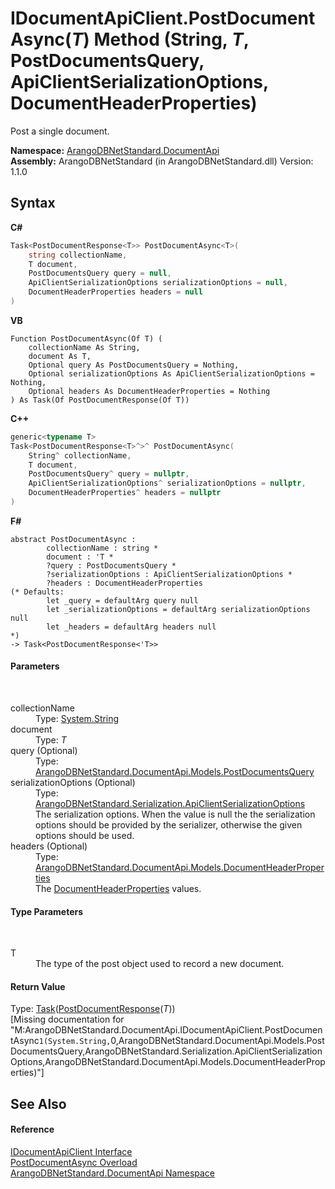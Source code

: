 # IDocumentApiClient.PostDocumentAsync(*T*) Method (String, *T*, PostDocumentsQuery, ApiClientSerializationOptions, DocumentHeaderProperties)
 

Post a single document.

**Namespace:**&nbsp;<a href="927cb31f-380a-2bf4-a1ca-09ab720e232b">ArangoDBNetStandard.DocumentApi</a><br />**Assembly:**&nbsp;ArangoDBNetStandard (in ArangoDBNetStandard.dll) Version: 1.1.0

## Syntax

**C#**<br />
``` C#
Task<PostDocumentResponse<T>> PostDocumentAsync<T>(
	string collectionName,
	T document,
	PostDocumentsQuery query = null,
	ApiClientSerializationOptions serializationOptions = null,
	DocumentHeaderProperties headers = null
)

```

**VB**<br />
``` VB
Function PostDocumentAsync(Of T) ( 
	collectionName As String,
	document As T,
	Optional query As PostDocumentsQuery = Nothing,
	Optional serializationOptions As ApiClientSerializationOptions = Nothing,
	Optional headers As DocumentHeaderProperties = Nothing
) As Task(Of PostDocumentResponse(Of T))
```

**C++**<br />
``` C++
generic<typename T>
Task<PostDocumentResponse<T>^>^ PostDocumentAsync(
	String^ collectionName, 
	T document, 
	PostDocumentsQuery^ query = nullptr, 
	ApiClientSerializationOptions^ serializationOptions = nullptr, 
	DocumentHeaderProperties^ headers = nullptr
)
```

**F#**<br />
``` F#
abstract PostDocumentAsync : 
        collectionName : string * 
        document : 'T * 
        ?query : PostDocumentsQuery * 
        ?serializationOptions : ApiClientSerializationOptions * 
        ?headers : DocumentHeaderProperties 
(* Defaults:
        let _query = defaultArg query null
        let _serializationOptions = defaultArg serializationOptions null
        let _headers = defaultArg headers null
*)
-> Task<PostDocumentResponse<'T>> 

```


#### Parameters
&nbsp;<dl><dt>collectionName</dt><dd>Type: <a href="https://docs.microsoft.com/dotnet/api/system.string" target="_blank" rel="noopener noreferrer">System.String</a><br /></dd><dt>document</dt><dd>Type: *T*<br /></dd><dt>query (Optional)</dt><dd>Type: <a href="88665237-5f7b-22eb-07de-d6d70936ce1d">ArangoDBNetStandard.DocumentApi.Models.PostDocumentsQuery</a><br /></dd><dt>serializationOptions (Optional)</dt><dd>Type: <a href="4d2cfe44-8a3a-2efb-e814-c882bbee3e85">ArangoDBNetStandard.Serialization.ApiClientSerializationOptions</a><br />The serialization options. When the value is null the the serialization options should be provided by the serializer, otherwise the given options should be used.</dd><dt>headers (Optional)</dt><dd>Type: <a href="ec926014-3226-807e-03cf-3e590a993eb8">ArangoDBNetStandard.DocumentApi.Models.DocumentHeaderProperties</a><br />The <a href="ec926014-3226-807e-03cf-3e590a993eb8">DocumentHeaderProperties</a> values.</dd></dl>

#### Type Parameters
&nbsp;<dl><dt>T</dt><dd>The type of the post object used to record a new document.</dd></dl>

#### Return Value
Type: <a href="https://docs.microsoft.com/dotnet/api/system.threading.tasks.task-1" target="_blank" rel="noopener noreferrer">Task</a>(<a href="dc495571-5b0b-31ca-ccf9-e0c1d4addb80">PostDocumentResponse</a>(*T*))<br />\[Missing <returns> documentation for "M:ArangoDBNetStandard.DocumentApi.IDocumentApiClient.PostDocumentAsync``1(System.String,``0,ArangoDBNetStandard.DocumentApi.Models.PostDocumentsQuery,ArangoDBNetStandard.Serialization.ApiClientSerializationOptions,ArangoDBNetStandard.DocumentApi.Models.DocumentHeaderProperties)"\]

## See Also


#### Reference
<a href="51df5b95-04af-da7c-e481-e78cd0e61d1c">IDocumentApiClient Interface</a><br /><a href="2f785586-d2e9-a501-78c1-ace223d821a7">PostDocumentAsync Overload</a><br /><a href="927cb31f-380a-2bf4-a1ca-09ab720e232b">ArangoDBNetStandard.DocumentApi Namespace</a><br />